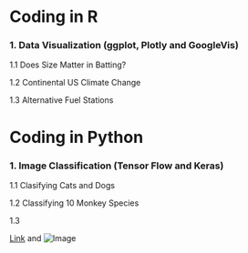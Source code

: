 

# Coding in R

### 1. Data Visualization (ggplot, Plotly and GoogleVis)

1.1 Does Size Matter in Batting?

1.2 Continental US Climate Change

1.3 Alternative Fuel Stations



# Coding in Python

### 1. Image Classification (Tensor Flow and Keras)

1.1 Clasifying Cats and Dogs

1.2 Classifying 10 Monkey Species

1.3


[Link](url) and ![Image](src)
```

